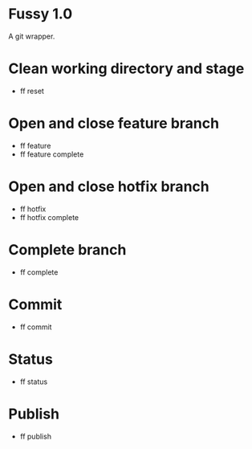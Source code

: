 # Fussy 1.0

A git wrapper.

# Clean working directory and stage

 - ff reset

# Open and close feature branch

 - ff feature
 - ff feature complete

# Open and close hotfix branch

 - ff hotfix
 - ff hotfix complete

# Complete branch

 - ff complete

# Commit

 - ff commit

# Status

 - ff status

# Publish

 - ff publish
